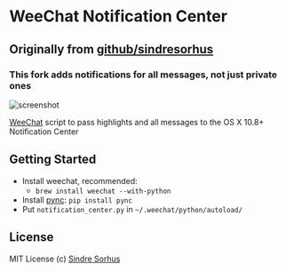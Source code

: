 # WeeChat Notification Center
## Originally from [github/sindresorhus](https://github.com/sindresorhus/weechat-notification-center)
### This fork adds notifications for all messages, not just private ones

![screenshot](https://raw.github.com/sindresorhus/weechat-notification-center/master/screenshot.png)

[WeeChat](http://www.weechat.org) script to pass highlights and all messages to the OS X 10.8+ Notification Center


## Getting Started

- Install weechat, recommended:
    - `brew install weechat --with-python`
- Install [pync](https://github.com/SeTeM/pync): `pip install pync`
- Put `notification_center.py` in `~/.weechat/python/autoload/`


## License

MIT License
(c) [Sindre Sorhus](http://sindresorhus.com)
